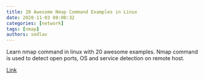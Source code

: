 ```yaml
---
title: 20 Awesome Nmap Command Examples in Linux
date: 2020-11-03 08:00:32
categories: [network]
tags: [nmap]
authors: sedlav
---
```


Learn nmap command in linux with 20 awesome examples. Nmap command is used to detect open ports, OS and service detection on remote host.

[Link](https://www.linuxtechi.com/nmap-command-examples-in-linux/)

